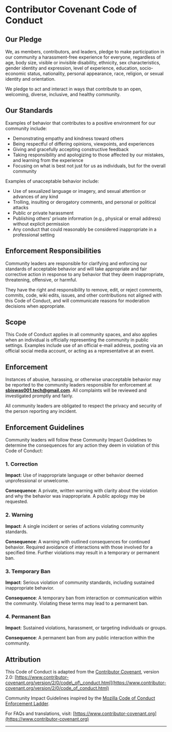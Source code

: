 # Contributor Covenant Code of Conduct

## Our Pledge

We, as members, contributors, and leaders, pledge to make participation in our community a harassment-free experience for everyone, regardless of age, body size, visible or invisible disability, ethnicity, sex characteristics, gender identity and expression, level of experience, education, socio-economic status, nationality, personal appearance, race, religion, or sexual identity and orientation.

We pledge to act and interact in ways that contribute to an open, welcoming, diverse, inclusive, and healthy community.

## Our Standards

Examples of behavior that contributes to a positive environment for our community include:

* Demonstrating empathy and kindness toward others
* Being respectful of differing opinions, viewpoints, and experiences
* Giving and gracefully accepting constructive feedback
* Taking responsibility and apologizing to those affected by our mistakes, and learning from the experience
* Focusing on what is best not just for us as individuals, but for the overall community

Examples of unacceptable behavior include:

* Use of sexualized language or imagery, and sexual attention or advances of any kind
* Trolling, insulting or derogatory comments, and personal or political attacks
* Public or private harassment
* Publishing others' private information (e.g., physical or email address) without explicit permission
* Any conduct that could reasonably be considered inappropriate in a professional setting

## Enforcement Responsibilities

Community leaders are responsible for clarifying and enforcing our standards of acceptable behavior and will take appropriate and fair corrective action in response to any behavior that they deem inappropriate, threatening, offensive, or harmful.

They have the right and responsibility to remove, edit, or reject comments, commits, code, wiki edits, issues, and other contributions not aligned with this Code of Conduct, and will communicate reasons for moderation decisions when appropriate.

## Scope

This Code of Conduct applies in all community spaces, and also applies when an individual is officially representing the community in public settings. Examples include use of an official e-mail address, posting via an official social media account, or acting as a representative at an event.

## Enforcement

Instances of abusive, harassing, or otherwise unacceptable behavior may be reported to the community leaders responsible for enforcement at **[sbiswas001.tech@gmail.com](mailto:sbiswas001.tech@gmail.com)**.
All complaints will be reviewed and investigated promptly and fairly.

All community leaders are obligated to respect the privacy and security of the person reporting any incident.

## Enforcement Guidelines

Community leaders will follow these Community Impact Guidelines to determine the consequences for any action they deem in violation of this Code of Conduct:

### 1. Correction

**Impact**: Use of inappropriate language or other behavior deemed unprofessional or unwelcome.

**Consequence**: A private, written warning with clarity about the violation and why the behavior was inappropriate. A public apology may be requested.

### 2. Warning

**Impact**: A single incident or series of actions violating community standards.

**Consequence**: A warning with outlined consequences for continued behavior. Required avoidance of interactions with those involved for a specified time. Further violations may result in a temporary or permanent ban.

### 3. Temporary Ban

**Impact**: Serious violation of community standards, including sustained inappropriate behavior.

**Consequence**: A temporary ban from interaction or communication within the community. Violating these terms may lead to a permanent ban.

### 4. Permanent Ban

**Impact**: Sustained violations, harassment, or targeting individuals or groups.

**Consequence**: A permanent ban from any public interaction within the community.

## Attribution

This Code of Conduct is adapted from the [Contributor Covenant][homepage], version 2.0:
[https://www.contributor-covenant.org/version/2/0/code\_of\_conduct.html](https://www.contributor-covenant.org/version/2/0/code_of_conduct.html)

Community Impact Guidelines inspired by the [Mozilla Code of Conduct Enforcement Ladder](https://github.com/mozilla/diversity).

For FAQs and translations, visit:
[https://www.contributor-covenant.org](https://www.contributor-covenant.org)

[homepage]: https://www.contributor-covenant.org

---